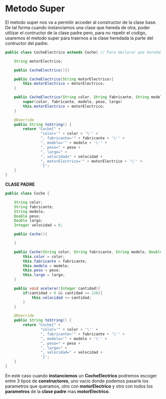 # Metodo Super

El metodo super nos va a permitir acceder al constructor de la clase base. De tal forma cuando instanciamos una clase que hereda de otra, poder utilizar el contructor de la clase padre pero, para no repetir el codigo, usaremos el metodo super para traernos a la clase heredada la parte del contructor del padre: 

```java
public class CocheElectrico extends Coche{ // Para declarar que heredamos de otra clase usaremos la palabra reservada Extends y el nombre de la clase Padre

    String motorElectrico;

    public CocheElectrico(){}

    public CocheElectrico(String motorElectrico){
        this.motorElectrico = motorElectrico;
    }

    public CocheElectrico(String color, String fabricante, String modelo, Double peso, Double largo, String motorElectrico){
        super(color, fabricante, modelo, peso, largo)
        this.motorElectrico = motorElectrico;
    }

    @Override
    public String toString() {
        return "Coche{" +
                "color='" + color + '\'' +
                ", fabricante='" + fabricante + '\'' +
                ", modelo='" + modelo + '\'' +
                ", peso=" + peso +
                ", largo=" + 
                ", velocidad=" + velocidad +
                ", motorElectrico='" + motorElectrico + '\'' +
                '}';
    }
}
```

**CLASE PADRE**
```java
public class Coche {

    String color;
    String fabricante;
    String modelo;
    Double peso;
    Double largo;
    Integer velocidad = 0;

    public Coche(){ 

    }

    public Coche(String color, String fabricante, String modelo, Double peso, Double largo){
        this.color = color;
        this.fabricante = fabricante;
        this.modelo = modelo;
        this.peso = peso;
        this.largo = largo;
    }

    public void acelerar(Integer cantidad){
        if(cantidad > 0 && cantidad <= 120){
            this.velocidad += cantidad;
        }
    }

    @Override
    public String toString() {
        return "Coche{" +
                "color='" + color + '\'' +
                ", fabricante='" + fabricante + '\'' +
                ", modelo='" + modelo + '\'' +
                ", peso=" + peso +
                ", largo=" + 
                ", velocidad=" + velocidad +
                '}';
    }
}
```

En este caso cuando **instanciemos** un **CocheElectrico** podremos escoger entre 3 tipos de **constructores**, uno vacio donde podemos pasarle los parametros que queramos, otro con **motorElectrico** y otro con todos los **parametros** de la **clase padre** mas **motorElectrico**.